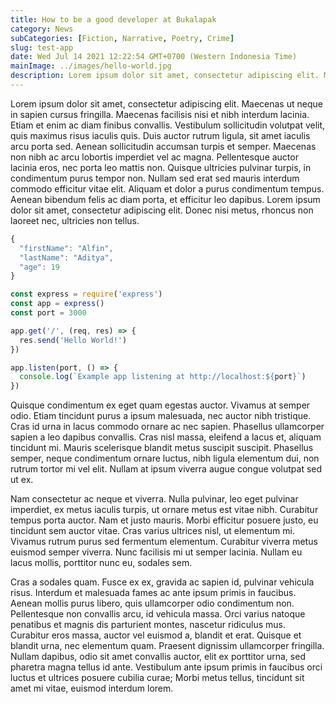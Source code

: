```yaml
---
title: How to be a good developer at Bukalapak
category: News
subCategories: [Fiction, Narrative, Poetry, Crime]
slug: test-app
date: Wed Jul 14 2021 12:22:54 GMT+0700 (Western Indonesia Time)
mainImage: ../images/hello-world.jpg
description: Lorem ipsum dolor sit amet, consectetur adipiscing elit. Maecenas ut neque in sapien cursus fringilla. Maecenas facilisis nisi et nibh interdum lacinia. Etiam et enim ac diam finibus convallis. Vestibulum sollicitudin volutpat velit, quis maximus risus iaculis quis.Lorem ipsum dolor sit amet, consectetur adipiscing elit. Maecenas ut neque in sapien cursus fringilla. Maecenas facilisis nisi et nibh interdum lacinia. Etiam et enim ac diam finibus convallis. Vestibulum sollicitudin volutpat velit, quis maximus risus iaculis quis.Lorem ipsum dolor sit amet, consectetur adipiscing elit. Maecenas ut neque in sapien cursus fringilla. Maecenas facilisis nisi et nibh interdum lacinia. Etiam et enim ac diam finibus convallis. Vestibulum sollicitudin volutpat velit, quis maximus risus iaculis quis.
---
```


Lorem ipsum dolor sit amet, consectetur adipiscing elit. Maecenas ut neque in sapien cursus fringilla. Maecenas facilisis nisi et nibh interdum lacinia. Etiam et enim ac diam finibus convallis. Vestibulum sollicitudin volutpat velit, quis maximus risus iaculis quis. Duis auctor rutrum ligula, sit amet iaculis arcu porta sed. Aenean sollicitudin accumsan turpis et semper. Maecenas non nibh ac arcu lobortis imperdiet vel ac magna. Pellentesque auctor lacinia eros, nec porta leo mattis non. Quisque ultricies pulvinar turpis, in condimentum purus tempor non. Nullam sed erat sed mauris interdum commodo efficitur vitae elit. Aliquam et dolor a purus condimentum tempus. Aenean bibendum felis ac diam porta, et efficitur leo dapibus. Lorem ipsum dolor sit amet, consectetur adipiscing elit. Donec nisi metus, rhoncus non laoreet nec, ultricies non tellus.

```js
{
  "firstName": "Alfin",
  "lastName": "Aditya",
  "age": 19
}
```

```js
const express = require('express')
const app = express()
const port = 3000

app.get('/', (req, res) => {
  res.send('Hello World!')
})

app.listen(port, () => {
  console.log(`Example app listening at http://localhost:${port}`)
})
```

Quisque condimentum ex eget quam egestas auctor. Vivamus at semper odio. Etiam tincidunt purus a ipsum malesuada, nec auctor nibh tristique. Cras id urna in lacus commodo ornare ac nec sapien. Phasellus ullamcorper sapien a leo dapibus convallis. Cras nisl massa, eleifend a lacus et, aliquam tincidunt mi. Mauris scelerisque blandit metus suscipit suscipit. Phasellus semper, neque condimentum ornare luctus, nibh ligula elementum dui, non rutrum tortor mi vel elit. Nullam at ipsum viverra augue congue volutpat sed ut ex.

Nam consectetur ac neque et viverra. Nulla pulvinar, leo eget pulvinar imperdiet, ex metus iaculis turpis, ut ornare metus est vitae nibh. Curabitur tempus porta auctor. Nam et justo mauris. Morbi efficitur posuere justo, eu tincidunt sem auctor vitae. Cras varius ultrices nisl, ut elementum mi. Vivamus rutrum purus sed fermentum elementum. Curabitur viverra metus euismod semper viverra. Nunc facilisis mi ut semper lacinia. Nullam eu lacus mollis, porttitor nunc eu, sodales sem.

Cras a sodales quam. Fusce ex ex, gravida ac sapien id, pulvinar vehicula risus. Interdum et malesuada fames ac ante ipsum primis in faucibus. Aenean mollis purus libero, quis ullamcorper odio condimentum non. Pellentesque non convallis arcu, id vehicula massa. Orci varius natoque penatibus et magnis dis parturient montes, nascetur ridiculus mus. Curabitur eros massa, auctor vel euismod a, blandit et erat. Quisque et blandit urna, nec elementum quam. Praesent dignissim ullamcorper fringilla. Nullam dapibus, odio sit amet convallis auctor, elit ex porttitor urna, sed pharetra magna tellus id ante. Vestibulum ante ipsum primis in faucibus orci luctus et ultrices posuere cubilia curae; Morbi metus tellus, tincidunt sit amet mi vitae, euismod interdum lorem.
